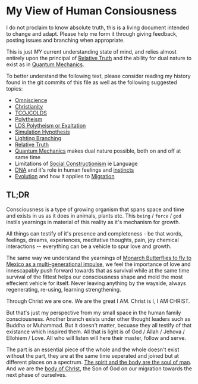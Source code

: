 # My View of Human Consiousness

I do not proclaim to know absolute truth, this is a living document intended to change and adapt.  Please help me form it through giving feedback, posting issues and branching when appropriate.  

This is just *MY* current understanding state of mind, and relies almost entirely upon the principal of [Relative Truth](https://en.wikipedia.org/wiki/Relativism) and the ability for dual nature to exist as in [Quantum Mechanics](https://en.wikipedia.org/wiki/Quantum_mechanics).

To better understand the following text, please consider reading my history found in the git commits of this file as well as the following suggested topics:

- [Omniscience](https://en.wikipedia.org/wiki/Omniscience)
- [Christianity](https://en.wikipedia.org/wiki/Christianity)
- [TCOJCOLDS](https://en.wikipedia.org/wiki/The_Church_of_Jesus_Christ_of_Latter-day_Saints)
- [Polytheism](https://en.wikipedia.org/wiki/Polytheism)
- [LDS Polytheism or Exaltation](https://en.wikipedia.org/wiki/Exaltation_(Mormonism))
- [Simulation Hypothesis](https://en.wikipedia.org/wiki/Simulation_hypothesis)
- [Lighting Branching](https://cosmosmagazine.com/geoscience/watch-lightning-strikes-super-slow-motion)
- [Relative Truth](https://en.wikipedia.org/wiki/Relativism)
- [Quantum Mechanics](https://en.wikipedia.org/wiki/Quantum_mechanics) makes dual nature possible, both on and off at same time
- Limitations of [Social Constructionism](https://en.wikipedia.org/wiki/Social_constructionism) ie Language
- [DNA](https://en.wikipedia.org/wiki/DNA) and it's role in human feelings and [instincts](https://en.wikipedia.org/wiki/Instinct)
- [Evolution](https://en.wikipedia.org/wiki/Evolution) and how it applies to [Migration](https://en.wikipedia.org/wiki/Migration)

## TL;DR
Consciousness is a type of growing organism that spans space and time and exists in us as it does in animals, plants etc.  This `being` / `force` / `god` instils yearnings in material of this reality as it's mechanism for growth. 

All things can testify of it's presence and completeness - be that words, feelings, dreams, experiences, meditative thoughts, pain, joy chemical interactions -- everything can be a vehicle to spur love and growth.  

The same way we understand the yearnings of [Monarch Butterflies to fly to Mexico as a multi-generational impulse](https://en.wikipedia.org/wiki/Monarch_butterfly), we feel the importance of love and innescapably push forward towards that as survival while at the same time survival of the fittest helps our consciousness shape and mold the most effecient vehicle for itself.  Never leaving anything by the wayside, always regenerating, re-using, learning strengthening.  

Through Christ we are one. We are the great I AM. Christ is I, I AM CHRIST.

But that's just my perspective from my small space in the human family consciousness.  Another branch exists under other thought leaders such as Buddha or Muhammad.  But it doesn't matter, becuase they all testify of that existance which inspired them.  All that is light is of God / Allah / Jehova / Ellohiem / Love.  All who will listen will here their master, follow and serve.

The part is an essential piece of the whole and the whole doesn't exist without the part, they are at the same time seperated and joined but at different places on a spectrum.  [The spirit and the body are the soul of man](https://www.lds.org/scriptures/dc-testament/dc/88.15-16). And we are the [body of Christ](https://biblehub.com/1_corinthians/12-27.html), the Son of God on our migration towards the next phase of ourselves.
